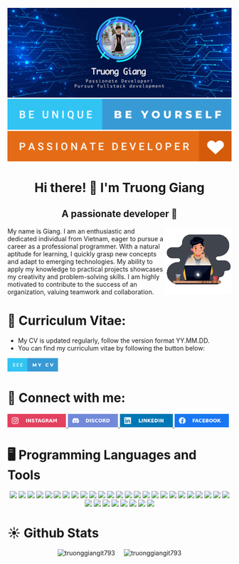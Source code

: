 ![be-unique-be-yourself](./assets/github_cover.jpg)
![be-unique-be-yourself](./assets/be-unique-be-yourself.svg)
![passionate-developer](./assets/passionate-developer.svg)

<h1 align="center">Hi there! 👋 I'm Truong Giang</h1>

<h2 align="center">A passionate developer 💪</h2>

<img align="right" width="150" src="./assets/coder-animation.gif"/>

<p align="left">My name is Giang. I am an enthusiastic and dedicated individual from Vietnam, eager to pursue a career as a professional programmer. With a natural aptitude for learning, I quickly grasp new concepts and adapt to emerging technologies. My ability to apply my knowledge to practical projects showcases my creativity and problem-solving skills. I am highly motivated to contribute to the success of an organization, valuing teamwork and collaboration.</p>

<h1 align="left">📝 Curriculum Vitae:</h1>

-   My CV is updated regularly, follow the version format YY.MM.DD.
-   You can find my curriculum vitae by following the button below:

<a href="https://drive.google.com/drive/folders/1XCO35PVmHHg7upBZfELdXzjCSXz6lDns?usp=sharing" target="blank">
    <img style="selection: none; cursor: pointer" src="./assets/see-my-cv.svg" alt="MyCV" height="30"/>
</a>

<h1 align="left">💌 Connect with me:</h1>

<div style="margin-bottom: 1rem">
<a href="https://instagram.com/truonggiangit793" target="blank">
    <img src="./assets/instagram-logo.svg" alt="Instagram" height="30"/>
</a>
<a href="https://discord.gg/truonggiangit793#1664" target="blank">
    <img src="./assets/discord-logo.svg" alt="Discord" height="30"/>
</a>
<a href="https://linkedin.com/in/truonggiangit793" target="blank">
    <img src="./assets/linkedin-logo.svg" alt="Linkedin" height="30"/>
</a>
<a href="https://facebook.com/truonggiangit793" target="blank">
    <img src="./assets/facebook-logo.svg" alt="Facebook" height="30"/>
</a>
</div>

<h1 align="left">🖥 Programming Languages and Tools</h1>

<div align="center" style="margin-bottom: 1rem">
<img src="https://img.shields.io/badge/redis-%23DD0031.svg?&style=for-the-badge&logo=redis&logoColor=white"/>
<img src="https://img.shields.io/badge/GIT-E44C30?style=for-the-badge&logo=git&logoColor=white"/>
<img src="https://img.shields.io/badge/Figma-F24E1E?style=for-the-badge&logo=figma&logoColor=white"/>
<img src="https://img.shields.io/badge/HTML5-E34F26?style=for-the-badge&logo=html5&logoColor=white"/>
<img src="https://img.shields.io/badge/Ubuntu-E95420?style=for-the-badge&logo=ubuntu&logoColor=white"/>
<img src="https://img.shields.io/badge/Java-ED8B00?style=for-the-badge&logo=openjdk&logoColor=white"/>
<img src="https://img.shields.io/badge/Amazon_AWS-FF9900?style=for-the-badge&logo=amazonaws&logoColor=white"/>
<img src="https://img.shields.io/badge/Adobe%20Illustrator-FF9A00?style=for-the-badge&logo=adobe%20illustrator&logoColor=white"/>
<img src="https://img.shields.io/badge/JavaScript-F7DF1E?style=for-the-badge&logo=javascript&logoColor=black"/>
<img src="https://img.shields.io/badge/MongoDB-4EA94B?style=for-the-badge&logo=mongodb&logoColor=white"/>
<img src="https://img.shields.io/badge/Overleaf-47A141?style=for-the-badge&logo=Overleaf&logoColor=white"/>
<img src="https://img.shields.io/badge/HTML-239120?style=for-the-badge&logo=html5&logoColor=white"/>
<img src="https://img.shields.io/badge/CSS-239120?&style=for-the-badge&logo=css3&logoColor=white"/>
<img src="https://img.shields.io/badge/Node.js-43853D?style=for-the-badge&logo=node.js&logoColor=white"/>
<img src="https://img.shields.io/badge/Arduino-00979D?style=for-the-badge&logo=Arduino&logoColor=white"/>
<img src="https://img.shields.io/badge/Tailwind_CSS-38B2AC?style=for-the-badge&logo=tailwind-css&logoColor=white"/>
<img src="https://img.shields.io/badge/React-61DAFB.svg?style=for-the-badge&logo=React&logoColor=black"/>
<img src="https://img.shields.io/badge/Adobe%20Lightroom-31A8FF?style=for-the-badge&logo=Adobe%20Lightroom&logoColor=white"/>
<img src="https://img.shields.io/badge/Adobe%20Photoshop-31A8FF?style=for-the-badge&logo=Adobe%20Photoshop&logoColor=black"/>
<img src="https://img.shields.io/badge/Docker-2496ED.svg?style=for-the-badge&logo=Docker&logoColor=white"/>
<img src="https://img.shields.io/badge/Google_Cloud-4285F4?style=for-the-badge&logo=google-cloud&logoColor=white"/>
<img src="	https://img.shields.io/badge/Visual_Studio_Code-0078D4?style=for-the-badge&logo=visual%20studio%20code&logoColor=white"/>
<img src="https://img.shields.io/badge/Python-3776AB?style=for-the-badge&logo=python&logoColor=white"/>
<img src="https://img.shields.io/badge/jQuery-0769AD?style=for-the-badge&logo=jquery&logoColor=white"/>
<img src="https://img.shields.io/badge/C-00599C?style=for-the-badge&logo=c&logoColor=white"/>
<img src="https://img.shields.io/badge/MySQL-005C84?style=for-the-badge&logo=mysql&logoColor=white"/>
<img src="https://img.shields.io/badge/Vue.js-35495E?style=for-the-badge&logo=vue.js&logoColor=4FC08D"/>
<img src="https://img.shields.io/badge/Express.js-404D59?style=for-the-badge"/>
<img src="https://img.shields.io/badge/Bootstrap-563D7C?style=for-the-badge&logo=bootstrap&logoColor=white"/>
<img src="https://img.shields.io/badge/Heroku-430098?style=for-the-badge&logo=heroku&logoColor=white"/>
<img src="https://img.shields.io/badge/mocha.js-323330?style=for-the-badge&logo=mocha&logoColor=Brown"/>
<img src="https://img.shields.io/badge/json%20web%20tokens-323330?style=for-the-badge&logo=json-web-tokens&logoColor=pink"/>
<img src="https://img.shields.io/badge/chai.js-323330?style=for-the-badge&logo=chai&logoColor=red"/>
</div>

<h1 align="left">☀️ Github Stats</h1>

<div align="center" style="margin-bottom: 1rem">
    <img height="150px" style="margin-right: 0.5rem" src="https://github-readme-stats.vercel.app/api?username=truonggiangit793&show_icons=true&theme=light&locale=en&rank_icon=github&" alt="truonggiangit793" />
    <img height="150px" style="margin-left: 0.5rem" src="https://github-readme-streak-stats.herokuapp.com/?user=truonggiangit793&show_icons=true&theme=light&locale=en&" alt="truonggiangit793" />
</div>
